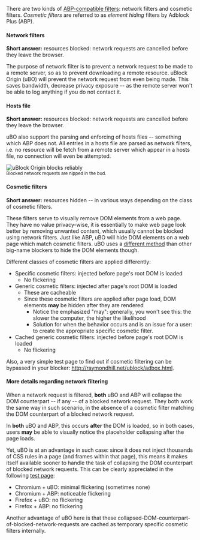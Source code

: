 There are two kinds of [ABP-compatible filters](https://help.eyeo.com/en/adblockplus/how-to-write-filters): network filters and cosmetic filters. _Cosmetic filters_ are referred to as _element hiding_ filters by Adblock Plus (ABP).

#### Network filters

**Short answer:** resources blocked: network requests are cancelled before they leave the browser.

The purpose of network filter is to prevent a network request to be made to a remote server, so as to prevent downloading a remote resource. uBlock Origin (uBO) will prevent the network request from even being made. This saves bandwidth, decrease privacy exposure -- as the remote server won't be able to log anything if you do not contact it.

#### Hosts file

**Short answer:** resources blocked: network requests are cancelled before they leave the browser.

uBO also support the parsing and enforcing of hosts files -- something which ABP does not. All entries in a hosts file are parsed as network filters, i.e. no resource will be fetch from a remote server which appear in a hosts file, no connection will even be attempted.

![uBlock Origin blocks reliably](https://raw.githubusercontent.com/gorhill/uBlock/master/doc/img/ublock-blocks.gif)<br><sup>Blocked network requests are nipped in the bud.</sup>

#### Cosmetic filters

**Short answer:** resources hidden -- in various ways depending on the class of cosmetic filters.

These filters serve to visually remove DOM elements from a web page. They have no value privacy-wise, it is essentially to make web page look better by removing unwanted content, which usually cannot be blocked using network filters. Just like ABP, uBO will hide DOM elements on a web page which match cosmetic filters. uBO uses a [different method](./Cosmetic-filtering-in-uBlock:-version-0.4.0.0-update) than other big-name blockers to hide the DOM elements though.

Different classes of cosmetic filters are applied differently:

- Specific cosmetic filters: injected before page's root DOM is loaded
    - No flickering
- Generic cosmetic filters: injected after page's root DOM is loaded
    - These are cacheable
    - Since these cosmetic filters are applied after page load, DOM elements **may** be hidden after they are rendered
        - Notice the emphasized "may": generally, you won't see this: the slower the computer, the higher the likelihood
        - Solution for when the behavior occurs and is an issue for a user: to create the appropriate specific cosmetic filter.
- Cached generic cosmetic filters: injected before page's root DOM is loaded
    - No flickering

Also, a very simple test page to find out if cosmetic filtering can be bypassed in your blocker: <http://raymondhill.net/ublock/adbox.html>.

#### More details regarding network filtering

When a network request is filtered, **both** uBO and ABP will collapse the DOM counterpart -- if any -- of a blocked network request. They both work the same way in such scenario, in the absence of a cosmetic filter matching the DOM counterpart of a blocked network request.

In **both** uBO and ABP, this occurs **after** the DOM is loaded, so in both cases, users **may** be able to visually notice the placeholder collapsing after the page loads.

Yet, uBO is at an advantage in such case: since it does not inject thousands of CSS rules in a page (and frames within that page), this means it makes itself available sooner to handle the task of collapsing the DOM counterpart of blocked network requests. This can be clearly appreciated in the following [test page](http://raymondhill.net/ublock/tiles1.html):

- Chromium + uBO: minimal flickering (sometimes none)
- Chromium + ABP: noticeable flickering
- Firefox + uBO: no flickering
- Firefox + ABP: no flickering

Another advantage of uBO here is that these collapsed-DOM-counterpart-of-blocked-network-requests are cached as temporary specific cosmetic filters internally.
